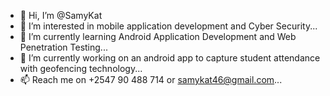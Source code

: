 - 👋 Hi, I’m @SamyKat
- 👀 I’m interested in mobile application development and Cyber Security...
- 🌱 I’m currently learning Android Application Development and Web Penetration Testing...
- 💞️ I’m currently working on an android app to capture student attendance with geofencing technology...
- 📫 Reach me on +2547 90 488 714 or samykat46@gmail.com...

<!---
SamyKat/SamyKat is a ✨ special ✨ repository because its `README.md` (this file) appears on your GitHub profile.
You can click the Preview link to take a look at your changes.
--->
